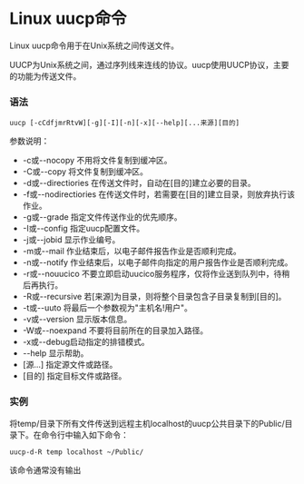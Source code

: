 # Linux uucp命令

Linux uucp命令用于在Unix系统之间传送文件。

UUCP为Unix系统之间，通过序列线来连线的协议。uucp使用UUCP协议，主要的功能为传送文件。

### 语法

    uucp [-cCdfjmrRtvW][-g][-I][-n][-x][--help][...来源][目的]

参数说明：

- -c或--nocopy   不用将文件复制到缓冲区。
- -C或--copy   将文件复制到缓冲区。
- -d或--directiories   在传送文件时，自动在[目的]建立必要的目录。
- -f或--nodirectiories   在传送文件时，若需要在[目的]建立目录，则放弃执行该作业。
- -g或--grade   指定文件传送作业的优先顺序。
- -I或--config   指定uucp配置文件。
- -j或--jobid   显示作业编号。
- -m或--mail   作业结束后，以电子邮件报告作业是否顺利完成。
- -n或--notify   作业结束后，以电子邮件向指定的用户报告作业是否顺利完成。
- -r或--nouucico   不要立即启动uucico服务程序，仅将作业送到队列中，待稍后再执行。
- -R或--recursive   若[来源]为目录，则将整个目录包含子目录复制到[目的]。
- -t或--uuto   将最后一个参数视为"主机名!用户"。
- -v或--version   显示版本信息。
- -W或--noexpand   不要将目前所在的目录加入路径。
- -x或--debug启动指定的排错模式。
- --help   显示帮助。
- [源...]   指定源文件或路径。
- [目的]   指定目标文件或路径。

### 实例

将temp/目录下所有文件传送到远程主机localhost的uucp公共目录下的Public/目录下。在命令行中输入如下命令：

    uucp-d-R temp localhost ~/Public/ 
    

该命令通常没有输出